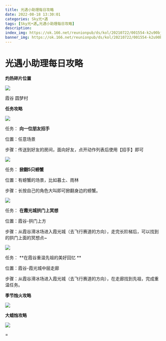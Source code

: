 ```yaml
---
title: 光遇小助理每日攻略
date: 2022-08-18 13:30:01
categories: Sky光•遇
tags: [Sky光•遇,光遇小助理每日攻略]
description: 
index_img: https://ok.166.net/reunionpub/ds/kol/20210722/001554-k2u90bj7ay.png?imageView&thumbnail=600x0&type=jpg
banner_img: https://ok.166.net/reunionpub/ds/kol/20210722/001554-k2u90bj7ay.png?imageView&thumbnail=600x0&type=jpg
---
```

# 光遇小助理每日攻略
**灼热碎片位置**

![](https://ok.166.net/reunionpub/ds/kol/20220813/003736-1e2da534sc.jpeg)

霞谷 圆梦村

  

 **任务攻略**

![](https://ok.166.net/reunionpub/ds/kol/20220818/000349-ksv19m7o5c.png)

任务： **向一位朋友招手**

位置：任意场景

步骤：传送到好友的房间，面向好友，点开动作列表后使用【招手】即可

![](https://ok.166.net/reunionpub/ds/kol/20220818/000422-1gkohqpr4s.png)

任务： **掀翻5只螃蟹**

位置：有螃蟹的场景，比如暮土、雨林

步骤：长按自己的角色大叫即可掀翻身边的螃蟹。

![](https://ok.166.net/reunionpub/ds/kol/20220818/000444-v349oqcz25.png)

任务： **在霞光城拱门上冥想**

位置：霞谷-拱门上方

步骤：从霞谷滑冰场进入霞光城（去飞行赛道的方向），走完长阶梯后，可以找到的拱门上面的冥想点~

![](https://ok.166.net/reunionpub/ds/kol/20220818/000836-bact6znoj3.png)

任务： **在霞谷重温先祖的美好回忆  **

位置：霞谷-霞光城中层走廊

步骤：从霞谷滑冰场进入霞光城（去飞行赛道的方向），在走廊找到先祖，完成重温任务。

 **季节烛火攻略**

![](https://ok.166.net/reunionpub/ds/kol/20220818/000527-hzfueog27s.png)

  

 **大蜡烛攻略**

![](https://ok.166.net/reunionpub/ds/kol/20220818/000317-p6he13mu5f.png)

  

=

